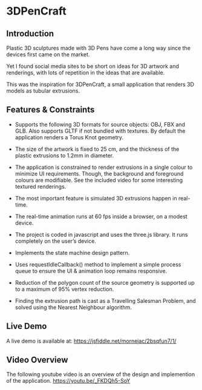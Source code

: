 # 3DPenCraft

##  Introduction

Plastic 3D sculptures made with 3D Pens have come a long way since the devices first came on the market. 

Yet I found social media sites to be short on ideas for 3D artwork and renderings, with lots of repetition in the ideas that are available.

This was the inspiration for 3DPenCraft, a small application that renders 3D models as tubular extrusions. 

## Features & Constraints

- Supports the following 3D formats for source objects: OBJ, FBX and GLB. Also supports GLTF if not bundled with textures. By default the application renders a Torus Knot geometry. 

- The size of the artwork is fixed to 25 cm, and the thickness of the plastic extrusions to 1.2mm in diameter.

- The application is constrained to render extrusions in a single colour to minimize UI requirements. Though, the background and foreground colours are modifiable. See the included video for some interesting textured renderings.

- The most important feature is simulated 3D extrusions happen in real-time. 

- The real-time animation runs at 60 fps inside a browser, on a modest device. 

- The project is coded in javascript and uses the three.js library. It runs completely on the user’s device.

- Implements the state machine design pattern.

- Uses requestIdleCallback() method to implement a simple process queue to ensure the UI & animation loop remains responsive.

- Reduction of the polygon count of the source geometry is supported up to a maximum of 95% vertex reduction.

- Finding the extrusion path is cast as a Travelling Salesman Problem, and solved using the Nearest Neighbour algorithm.

##  Live Demo

A live demo is available at: 
https://jsfiddle.net/mornejac/2bsqfun7/1/

## Video Overview

The following youtube video is an overview of the design and implemention of the application. 
https://youtu.be/_FKDQh5-SoY
